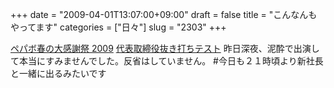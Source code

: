 +++
date = "2009-04-01T13:07:00+09:00"
draft = false
title = "こんなんもやってます"
categories = ["日々"]
slug = "2303"
+++

<a href="http://www.paperboy.co.jp/20090401/" target="_blank">ペパボ春の大感謝祭 2009</a>
<a href="http://founders.jugem.jp/" target="_blank">代表取締役抜き打ちテスト</a>
昨日深夜、泥酔で出演して本当にすみませんでした。反省はしていません。
#今日も２１時頃より新社長と一緒に出るみたいです
